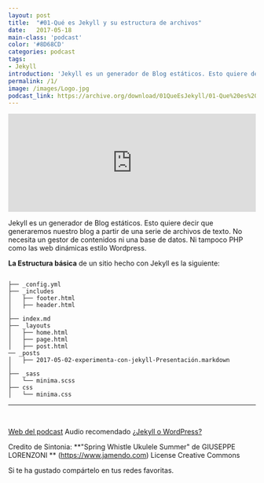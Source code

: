 ```yaml
---
layout: post
title:  "#01-Qué es Jekyll y su estructura de archivos"
date:   2017-05-18 
main-class: 'podcast'
color: '#8D68CD'
categories: podcast
tags: 
- Jekyll
introduction: 'Jekyll es un generador de Blog estáticos. Esto quiere decir que generaremos nuestro blog a partir de una serie de archivos de texto'
permalink: /1/
image: /images/Logo.jpg
podcast_link: https://archive.org/download/01QueEsJekyll/01-Que%20es%20Jekyll.mp3
---
```

<center>
<iframe width="100%" height="200" frameborder="0" allowfullscreen="" scrolling="no" src="http://www.ivoox.com/player_ej_18788794_2_1.html?data=kp2kmp2bfZWhhpywj5WbaZS1lZiah5yncZKhhpywj5eRaZi3jpaah5yncbLphqigh6adb8bnjK_Szd7QsIztjNjijcrXuNPpxNni1MaPqMafwtfQys7as9Shhpywj9HTts7Z25ajj4qbh46k&"></iframe>
</center>


Jekyll es un generador de Blog estáticos. Esto quiere decir que generaremos nuestro blog a partir de una serie de archivos de texto. No necesita un gestor de contenidos ni una base de datos. Ni tampoco PHP como las web dinámicas estilo Wordpress.

**La Estructura básica** de un sitio hecho con Jekyll es la siguiente:

```

├── _config.yml
├── _includes
│   ├── footer.html
│   ├── header.html
│   
├── index.md
├── _layouts
│   ├── home.html
│   ├── page.html
│   ├── post.html
── _posts
│   ├── 2017-05-02-experimenta-con-jekyll-Presentación.markdown
│
├── _sass
│   └── minima.scss
├── css
│   └── minima.css

```


___


<br>

[Web del podcast](lormez16.github.io/experimenta-con-jekyll)
Audio recomendado [¿Jekyll o WordPress?](https://ugeek.github.io/052.-Jekyll-o-Wordpress/)


Credito de Sintonia:
**"Spring Whistle Ukulele Summer" de GIUSEPPE LORENZONI ** (https://www.jamendo.com)
License Creative Commons

Si te ha gustado compártelo en tus redes favoritas.



[mp3]: https://archive.org/download/01QueEsJekyll/01-Que%20es%20Jekyll.mp3